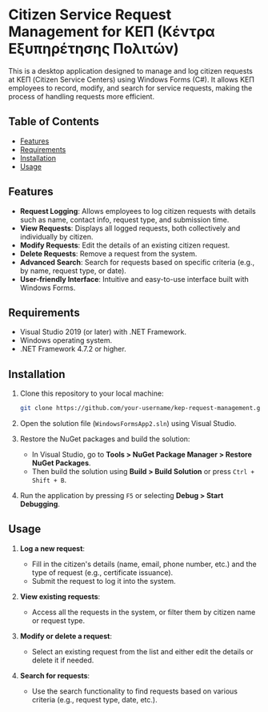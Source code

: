 # Citizen Service Request Management for ΚΕΠ (Κέντρα Εξυπηρέτησης Πολιτών)

This is a desktop application designed to manage and log citizen requests at ΚΕΠ (Citizen Service Centers) using Windows Forms (C#). It allows ΚΕΠ employees to record, modify, and search for service requests, making the process of handling requests more efficient.

## Table of Contents

- [Features](#features)
- [Requirements](#requirements)
- [Installation](#installation)
- [Usage](#usage)

## Features

- **Request Logging**: Allows employees to log citizen requests with details such as name, contact info, request type, and submission time.
- **View Requests**: Displays all logged requests, both collectively and individually by citizen.
- **Modify Requests**: Edit the details of an existing citizen request.
- **Delete Requests**: Remove a request from the system.
- **Advanced Search**: Search for requests based on specific criteria (e.g., by name, request type, or date).
- **User-friendly Interface**: Intuitive and easy-to-use interface built with Windows Forms.

## Requirements

- Visual Studio 2019 (or later) with .NET Framework.
- Windows operating system.
- .NET Framework 4.7.2 or higher.

## Installation

1. Clone this repository to your local machine:

    ```bash
    git clone https://github.com/your-username/kep-request-management.git
    ```

2. Open the solution file (`WindowsFormsApp2.sln`) using Visual Studio.

3. Restore the NuGet packages and build the solution:

    - In Visual Studio, go to **Tools > NuGet Package Manager > Restore NuGet Packages**.
    - Then build the solution using **Build > Build Solution** or press `Ctrl + Shift + B`.

4. Run the application by pressing `F5` or selecting **Debug > Start Debugging**.

## Usage

1. **Log a new request**:
   - Fill in the citizen's details (name, email, phone number, etc.) and the type of request (e.g., certificate issuance).
   - Submit the request to log it into the system.

2. **View existing requests**:
   - Access all the requests in the system, or filter them by citizen name or request type.

3. **Modify or delete a request**:
   - Select an existing request from the list and either edit the details or delete it if needed.

4. **Search for requests**:
   - Use the search functionality to find requests based on various criteria (e.g., request type, date, etc.).
